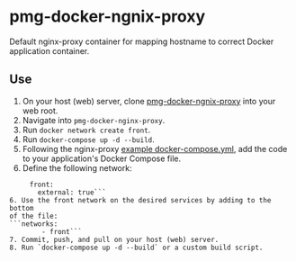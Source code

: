 # pmg-docker-ngnix-proxy

Default nginx-proxy container for mapping hostname to correct Docker application container.

## Use

1. On your host (web) server, clone 
[pmg-docker-ngnix-proxy](https://github.com/summitmedia/pmg-docker-ngnix-proxy)
into your web root.
2. Navigate into `pmg-docker-nginx-proxy`.
3. Run `docker network create front`.
3. Run `docker-compose up -d --build`.
4. Following the nginx-proxy 
[example docker-compose.yml](https://github.com/jwilder/nginx-proxy/blob/master/docker-compose.yml),
add the code to your application's Docker Compose file.
5. Define the following network:
```networks:
     front:
       external: true```
6. Use the front network on the desired services by adding to the bottom
of the file:
```networks:
        - front```
7. Commit, push, and pull on your host (web) server.
8. Run `docker-compose up -d --build` or a custom build script.
